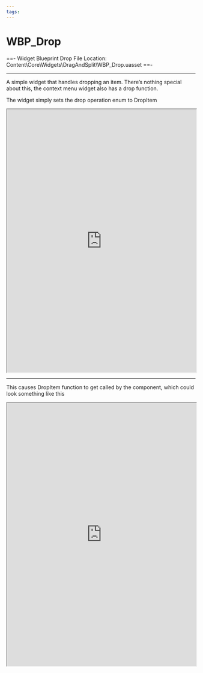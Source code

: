 ```yaml
---
tags:
---
```


# WBP_Drop
==- Widget Blueprint Drop
File Location: Content\Core\Widgets\DragAndSplit\WBP_Drop.uasset
==-

---

A simple widget that handles dropping an item. There’s nothing special about this, the context menu widget also has a drop function.

The widget simply sets the drop operation enum to DropItem
<iframe src="https://blueprintue.com/render/csuvbevb/" scrolling="no" allowfullscreen width="100%" height="700"></iframe>

---

This causes DropItem function to get called by the component, which could look something like this
<iframe src="https://blueprintue.com/render/aozkp4b3/" scrolling="no" allowfullscreen width="100%" height="700"></iframe>
